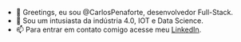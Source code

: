 - 👋 Greetings, eu sou @CarlosPenaforte, desenvolvedor Full-Stack.
- 👀 Sou um intusiasta da indústria 4.0, IOT e Data Science.
- 📫 Para entrar em contato comigo acesse meu [LinkedIn](https://www.linkedin.com/in/carlos-penaforte-5798ab214).

<!---
CarlosPenaforte/CarlosPenaforte is a ✨ special ✨ repository because its `README.md` (this file) appears on your GitHub profile.
You can click the Preview link to take a look at your changes.
--->
